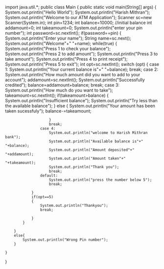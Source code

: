 import java.util.*;
public class Main
{
	public static void main(String[] args) {
		System.out.println("Hello World");
		System.out.println("Harish Mithran");
        System.out.println("Welcome to our ATM Application");
        Scanner sc=new Scanner(System.in);
        int pin=1234;
        int balance=10000; //initial balance
        int addamount=0;
        int takeamount=0;
        System.out.println("enter your pin number");
        int password=sc.nextInt();
        if(password==pin)
        {
            System.out.println("Enter your name");
            String name=sc.next();
            System.out.println("Welcome"+" "+name);
            while(true)
            {
                System.out.println("Press 1 to check your balance");
                System.out.println("Press 2 to add amount");
                System.out.println("Press 3 to take amount");
                System.out.println("Press 4 to print receipt");
                System.out.println("Press 5 to exit");
                int opt=sc.nextInt();
                switch (opt)
                {
                    case 1:
                        System.out.println("Your current balance is"+" "+balance);
                        break;
                    case 2:
                        System.out.println("How much amount did you want to add to your account");
                        addamount=sc.nextInt();
                        System.out.println("Successfully credited");
                        balance=addamount+balance;
                        break;
                    case 3:
                        System.out.println("How much do you want to take");
                        takeamount=sc.nextInt();
                        if(takeamount>balance)
                        {
                            System.out.println("Insufficient balance");
                            System.out.println("Try less than the available balance");
                        }
                        else
                        {
                            System.out.println("Your amount has been taken sucessfuly");
                            balance-=takeamount;

                        }
                        break;
                    case 4:
                        System.out.println("welcome to Harish Mithran bank");
                        System.out.println("Available balance is"+" "+balance);
                        System.out.println("Amount deposited"+" "+addamount);
                        System.out.println("Amount taken"+"  "+takeamount);
                        System.out.println("Thank you");
                        break;
                    default:
                        System.out.println("press the number below 5");
                        break;

                }
                if(opt==5)
                {
                    System.out.println("Thankyou");
                    break;

                }
            }

        }
        else{
            System.out.println("Wrong Pin number");
        }

    }
}
